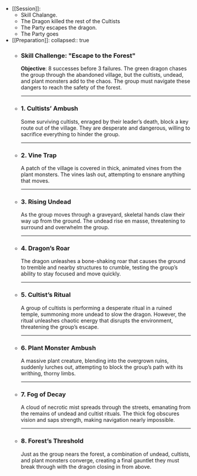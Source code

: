 - [[Session]]:
	- Skill Chalange.
	- The Dragon killed the rest of the Cultists
	- The Party escapes the dragon.
	- The Party goes
- [[Preparation]]:
  collapsed:: true
	- ### Skill Challenge: "Escape to the Forest"  
	  **Objective**: 8 successes before 3 failures. The green dragon chases the group through the abandoned village, but the cultists, undead, and plant monsters add to the chaos. The group must navigate these dangers to reach the safety of the forest.
	  
	  ---
	- ### 1. **Cultists’ Ambush**  
	  Some surviving cultists, enraged by their leader’s death, block a key route out of the village. They are desperate and dangerous, willing to sacrifice everything to hinder the group.
	  
	  ---
	- ### 2. **Vine Trap**  
	  A patch of the village is covered in thick, animated vines from the plant monsters. The vines lash out, attempting to ensnare anything that moves.
	  
	  ---
	- ### 3. **Rising Undead**  
	  As the group moves through a graveyard, skeletal hands claw their way up from the ground. The undead rise en masse, threatening to surround and overwhelm the group.
	  
	  ---
	- ### 4. **Dragon’s Roar**  
	  The dragon unleashes a bone-shaking roar that causes the ground to tremble and nearby structures to crumble, testing the group’s ability to stay focused and move quickly.
	  
	  ---
	- ### 5. **Cultist’s Ritual**  
	  A group of cultists is performing a desperate ritual in a ruined temple, summoning more undead to slow the dragon. However, the ritual unleashes chaotic energy that disrupts the environment, threatening the group’s escape.
	  
	  ---
	- ### 6. **Plant Monster Ambush**  
	  A massive plant creature, blending into the overgrown ruins, suddenly lurches out, attempting to block the group’s path with its writhing, thorny limbs.
	  
	  ---
	- ### 7. **Fog of Decay**  
	  A cloud of necrotic mist spreads through the streets, emanating from the remains of undead and cultist rituals. The thick fog obscures vision and saps strength, making navigation nearly impossible.
	  
	  ---
	- ### 8. **Forest’s Threshold**  
	  Just as the group nears the forest, a combination of undead, cultists, and plant monsters converge, creating a final gauntlet they must break through with the dragon closing in from above.